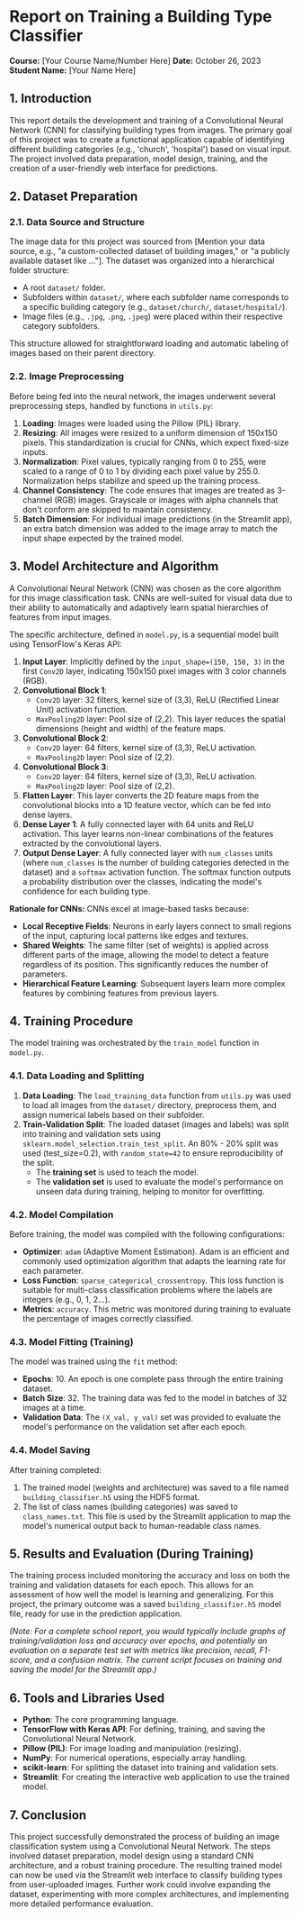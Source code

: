 # Report on Training a Building Type Classifier

**Course:** [Your Course Name/Number Here]
**Date:** October 26, 2023
**Student Name:** [Your Name Here]

## 1. Introduction

This report details the development and training of a Convolutional Neural Network (CNN) for classifying building types from images. The primary goal of this project was to create a functional application capable of identifying different building categories (e.g., 'church', 'hospital') based on visual input. The project involved data preparation, model design, training, and the creation of a user-friendly web interface for predictions.

## 2. Dataset Preparation

### 2.1. Data Source and Structure

The image data for this project was sourced from [Mention your data source, e.g., "a custom-collected dataset of building images," or "a publicly available dataset like ..."]. The dataset was organized into a hierarchical folder structure:

- A root `dataset/` folder.
- Subfolders within `dataset/`, where each subfolder name corresponds to a specific building category (e.g., `dataset/church/`, `dataset/hospital/`).
- Image files (e.g., `.jpg`, `.png`, `.jpeg`) were placed within their respective category subfolders.

This structure allowed for straightforward loading and automatic labeling of images based on their parent directory.

### 2.2. Image Preprocessing

Before being fed into the neural network, the images underwent several preprocessing steps, handled by functions in `utils.py`:

1.  **Loading**: Images were loaded using the Pillow (PIL) library.
2.  **Resizing**: All images were resized to a uniform dimension of 150x150 pixels. This standardization is crucial for CNNs, which expect fixed-size inputs.
3.  **Normalization**: Pixel values, typically ranging from 0 to 255, were scaled to a range of 0 to 1 by dividing each pixel value by 255.0. Normalization helps stabilize and speed up the training process.
4.  **Channel Consistency**: The code ensures that images are treated as 3-channel (RGB) images. Grayscale or images with alpha channels that don't conform are skipped to maintain consistency.
5.  **Batch Dimension**: For individual image predictions (in the Streamlit app), an extra batch dimension was added to the image array to match the input shape expected by the trained model.

## 3. Model Architecture and Algorithm

A Convolutional Neural Network (CNN) was chosen as the core algorithm for this image classification task. CNNs are well-suited for visual data due to their ability to automatically and adaptively learn spatial hierarchies of features from input images.

The specific architecture, defined in `model.py`, is a sequential model built using TensorFlow's Keras API:

1.  **Input Layer**: Implicitly defined by the `input_shape=(150, 150, 3)` in the first `Conv2D` layer, indicating 150x150 pixel images with 3 color channels (RGB).
2.  **Convolutional Block 1**:
    - `Conv2D` layer: 32 filters, kernel size of (3,3), ReLU (Rectified Linear Unit) activation function.
    - `MaxPooling2D` layer: Pool size of (2,2). This layer reduces the spatial dimensions (height and width) of the feature maps.
3.  **Convolutional Block 2**:
    - `Conv2D` layer: 64 filters, kernel size of (3,3), ReLU activation.
    - `MaxPooling2D` layer: Pool size of (2,2).
4.  **Convolutional Block 3**:
    - `Conv2D` layer: 64 filters, kernel size of (3,3), ReLU activation.
    - `MaxPooling2D` layer: Pool size of (2,2).
5.  **Flatten Layer**: This layer converts the 2D feature maps from the convolutional blocks into a 1D feature vector, which can be fed into dense layers.
6.  **Dense Layer 1**: A fully connected layer with 64 units and ReLU activation. This layer learns non-linear combinations of the features extracted by the convolutional layers.
7.  **Output Dense Layer**: A fully connected layer with `num_classes` units (where `num_classes` is the number of building categories detected in the dataset) and a `softmax` activation function. The softmax function outputs a probability distribution over the classes, indicating the model's confidence for each building type.

**Rationale for CNNs:**
CNNs excel at image-based tasks because:

- **Local Receptive Fields**: Neurons in early layers connect to small regions of the input, capturing local patterns like edges and textures.
- **Shared Weights**: The same filter (set of weights) is applied across different parts of the image, allowing the model to detect a feature regardless of its position. This significantly reduces the number of parameters.
- **Hierarchical Feature Learning**: Subsequent layers learn more complex features by combining features from previous layers.

## 4. Training Procedure

The model training was orchestrated by the `train_model` function in `model.py`.

### 4.1. Data Loading and Splitting

1.  **Data Loading**: The `load_training_data` function from `utils.py` was used to load all images from the `dataset/` directory, preprocess them, and assign numerical labels based on their subfolder.
2.  **Train-Validation Split**: The loaded dataset (images and labels) was split into training and validation sets using `sklearn.model_selection.train_test_split`. An 80% - 20% split was used (test_size=0.2), with `random_state=42` to ensure reproducibility of the split.
    - The **training set** is used to teach the model.
    - The **validation set** is used to evaluate the model's performance on unseen data during training, helping to monitor for overfitting.

### 4.2. Model Compilation

Before training, the model was compiled with the following configurations:

- **Optimizer**: `adam` (Adaptive Moment Estimation). Adam is an efficient and commonly used optimization algorithm that adapts the learning rate for each parameter.
- **Loss Function**: `sparse_categorical_crossentropy`. This loss function is suitable for multi-class classification problems where the labels are integers (e.g., 0, 1, 2...).
- **Metrics**: `accuracy`. This metric was monitored during training to evaluate the percentage of images correctly classified.

### 4.3. Model Fitting (Training)

The model was trained using the `fit` method:

- **Epochs**: 10. An epoch is one complete pass through the entire training dataset.
- **Batch Size**: 32. The training data was fed to the model in batches of 32 images at a time.
- **Validation Data**: The `(X_val, y_val)` set was provided to evaluate the model's performance on the validation set after each epoch.

### 4.4. Model Saving

After training completed:

1.  The trained model (weights and architecture) was saved to a file named `building_classifier.h5` using the HDF5 format.
2.  The list of class names (building categories) was saved to `class_names.txt`. This file is used by the Streamlit application to map the model's numerical output back to human-readable class names.

## 5. Results and Evaluation (During Training)

The training process included monitoring the accuracy and loss on both the training and validation datasets for each epoch. This allows for an assessment of how well the model is learning and generalizing. For this project, the primary outcome was a saved `building_classifier.h5` model file, ready for use in the prediction application.

_(Note: For a complete school report, you would typically include graphs of training/validation loss and accuracy over epochs, and potentially an evaluation on a separate test set with metrics like precision, recall, F1-score, and a confusion matrix. The current script focuses on training and saving the model for the Streamlit app.)_

## 6. Tools and Libraries Used

- **Python**: The core programming language.
- **TensorFlow with Keras API**: For defining, training, and saving the Convolutional Neural Network.
- **Pillow (PIL)**: For image loading and manipulation (resizing).
- **NumPy**: For numerical operations, especially array handling.
- **scikit-learn**: For splitting the dataset into training and validation sets.
- **Streamlit**: For creating the interactive web application to use the trained model.

## 7. Conclusion

This project successfully demonstrated the process of building an image classification system using a Convolutional Neural Network. The steps involved dataset preparation, model design using a standard CNN architecture, and a robust training procedure. The resulting trained model can now be used via the Streamlit web interface to classify building types from user-uploaded images. Further work could involve expanding the dataset, experimenting with more complex architectures, and implementing more detailed performance evaluation.
